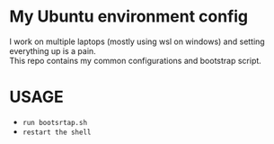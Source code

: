 # My Ubuntu environment config
I work on multiple laptops (mostly using wsl on windows) and setting everything up is a pain.<br/>
This repo contains my common configurations and bootstrap script.
# USAGE 
* `run bootsrtap.sh`
* `restart the shell`
